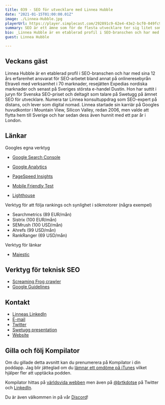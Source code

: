 ```yaml
---
title: 039 - SEO för utvecklare med Linnea Hubble
date: "2021-01-15T01:00:00.01Z"
image: ./Linnea-Hubble.jpg
playerUrl: https://player.simplecast.com/292891c9-62e4-43e2-bcf0-049fc93dca2f
summary: SEO är ett ämne som för de flesta utvecklare ter sig litet som svart magi, men faktum är att det inte behöver vara så komplicerat som man föreställer sig. SEO-experten Linnea Hubble är med i Kompilator och ger oss en grundkurs i SEO.
bio: _Linnea Hubble är en etablerad profil i SEO-branschen och har med sina 12 års erfarenhet ansvarat för SEO-arbetet bland annat på onlineresebyrån Etraveli med verksamhet i 70 marknader, resejätten Expedias nordiska marknader och senast på Sveriges största e-handel Dustin. Hon har suttit i juryn för Svenska SEO-priset och deltagit som talare på Swetugg på ämnet SEO för utvecklare. Numera tar Linnea konsultuppdrag som SEO-expert på distans, och lever som digital nomad. Linnea startade sin karriär på Googles huvudkontor i Mountain View, Silicon Valley, redan 2006, men valde att flytta hem till Sverige och har sedan dess även hunnit med ett par år i London._
guest: Linnea Hubble

---
```



## Veckans gäst

Linnea Hubble är en etablerad profil i SEO-branschen och har med sina 12 års erfarenhet ansvarat för SEO-arbetet bland annat på onlineresebyrån Etraveli med verksamhet i 70 marknader, resejätten Expedias nordiska marknader och senast på Sveriges största e-handel Dustin. Hon har suttit i juryn för Svenska SEO-priset och deltagit som talare på Swetugg på ämnet SEO för utvecklare. Numera tar Linnea konsultuppdrag som SEO-expert på distans, och lever som digital nomad. Linnea startade sin karriär på Googles huvudkontor i Mountain View, Silicon Valley, redan 2006, men valde att flytta hem till Sverige och har sedan dess även hunnit med ett par år i London.

## Länkar

Googles egna verktyg

* [Google Search Console](https://search.google.com/search-console/about)
   
* [Google Analytics](https://analytics.google.com/analytics/web/)
   
* [PageSpeed Insights](https://developers.google.com/speed/pagespeed/insights/)
   
* [Mobile Friendly Test](https://search.google.com/test/mobile-friendly)
   
* [Lighthouse](https://developers.google.com/web/tools/lighthouse/)
   

Verktyg för att följa rankings och synlighet i sökmotorer (några exempel)

* Searchmetrics (89 EUR/mån)
* Sistrix (100 EUR/mån)
* SEMrush (100 USD/mån)
* Ahrefs (99 USD/mån)
* RankRanger (69 USD/mån)

Verktyg för länkar

* [Majestic](https://majestic.com/)

## Verktyg för teknisk SEO
* [Screaming Frog crawler](https://www.screamingfrog.co.uk/seo-spider/)
* [Google Guidelines](https://developers.google.com/search/docs/advanced/guidelines/overview)

## Kontakt
* [Linneas LinkedIn](https://www.linkedin.com/in/linneahubble)
* [E-mail](linnea@advantageai.com)
* [Twitter](https://twitter.com/linneahubble)
* [Swetugg presentation](https://www.youtube.com/watch?v=i0O-CvQfklw)
* [Website](https://www.advantage-seo.com/)    

## Gilla och följ Kompilator

Om du gillade detta avsnitt kan du prenumerera på Kompilator i din poddapp. Jag blir jätteglad om du [lämnar ett omdöme på iTunes](https://podcasts.apple.com/se/podcast/kompilator/id1455198510?mt=2) vilket hjälper fler att upptäcka podden.

Kompilator hittas på [världsvida webben](https://kompilator.se) men även på [@brtkdotse](https://twitter.com/brtkdotse) på Twitter och [LinkedIn](https://www.linkedin.com/company/kompilator).

Du är även välkommen in på vår [Discord](https://discord.gg/AhdGPV6)!